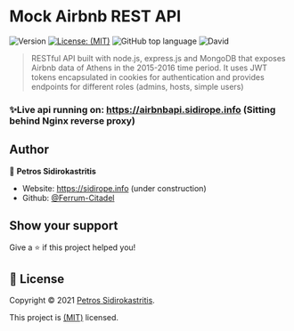 # Mock Airbnb REST API

![Version](https://img.shields.io/badge/version-1.0.0-blue.svg?cacheSeconds=2592000)
[![License: (MIT)](<https://img.shields.io/badge/License-(MIT)-yellow.svg>)](https://spdx.org/licenses/MIT.html)
![GitHub top language](https://img.shields.io/github/languages/top/Ferrum-Citadel/Mock-Airbnb-REST-API)
![David](https://img.shields.io/david/Ferrum-Citadel/Mock-Airbnb-REST-API)

> RESTful API built with node.js, express.js and MongoDB that exposes Airbnb data of Athens in the 2015-2016 time period. It uses JWT tokens encapsulated in cookies for authentication and provides endpoints for different roles (admins, hosts, simple users)

### ✨Live api running on: https://airbnbapi.sidirope.info (Sitting behind Nginx reverse proxy)

## Author

👤 **Petros Sidirokastritis**

- Website: https://sidirope.info (under construction)
- Github: [@Ferrum-Citadel](https://github.com/Ferrum-Citadel)

## Show your support

Give a ⭐️ if this project helped you!

## 📝 License

Copyright © 2021 [Petros Sidirokastritis](https://github.com/Ferrum-Citadel).

This project is [(MIT)](https://spdx.org/licenses/MIT.html) licensed.

